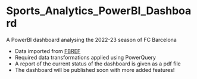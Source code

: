 # Sports_Analytics_PowerBI_Dashboard
A PowerBI dashboard analysing the 2022-23 season of FC Barcelona

- Data imported from [FBREF](https://fbref.com/en/squads/206d90db/Barcelona-Stats)
- Required data transformations applied using PowerQuery
- A report of the current status of the dashboard is given as a pdf file
- The dashboard will be published soon with more added features!
